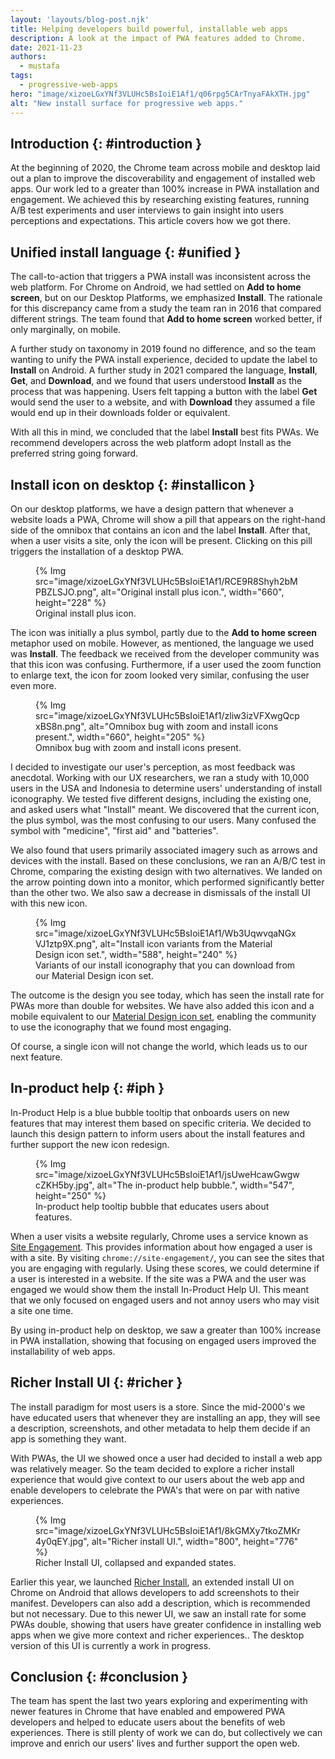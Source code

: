 ```yaml
---
layout: 'layouts/blog-post.njk'
title: Helping developers build powerful, installable web apps
description: A look at the impact of PWA features added to Chrome.
date: 2021-11-23
authors:
  - mustafa
tags:
  - progressive-web-apps
hero: "image/xizoeLGxYNf3VLUHc5BsIoiE1Af1/q06rpg5CArTnyaFAkXTH.jpg"
alt: "New install surface for progressive web apps."
---
```



## Introduction {: #introduction }

At the beginning of 2020, the Chrome team across mobile and desktop
laid out a plan to improve the discoverability and engagement of
installed web apps. Our work led to a greater than 100% increase in
PWA installation and engagement. We achieved this by researching
existing features, running A/B test experiments and user interviews
to gain insight into users perceptions and expectations. This article
covers how we got there. 
 
## Unified install language {: #unified }

The call-to-action that triggers a PWA install was inconsistent across
the web platform. For Chrome on Android, we had settled on **Add to
home screen**, but on our Desktop Platforms, we
emphasized **Install**. The rationale for this discrepancy came from
a study the team ran in 2016 that compared different strings. The
team found that **Add to home screen** worked better, if only
marginally, on mobile. 

A further study on taxonomy in 2019 found no difference, and so the
team wanting to unify the PWA install experience, decided to update
the label to **Install** on Android. A further study in 2021 compared
the language, **Install**, **Get**, and **Download**, and we found
that users understood **Install** as the process that was happening.
Users felt tapping a button with the label **Get** would send the user
to a website, and with **Download** they assumed a file would end up
in their downloads folder or equivalent. 

With all this in mind, we concluded that the label **Install** best
fits PWAs. We recommend developers across the web platform adopt
Install as the preferred string going forward. 


## Install icon on desktop {: #installicon } 

On our desktop platforms, we have a design pattern that whenever a website 
loads a PWA, Chrome will show a pill that appears on the right-hand side of the
omnibox that contains an icon and the label **Install**. After
that, when a user visits a site, only the icon will be present.
Clicking on this pill triggers the installation of a desktop
PWA. 



<figure>
{% Img src="image/xizoeLGxYNf3VLUHc5BsIoiE1Af1/RCE9R8Shyh2bMPBZLSJO.png", alt="Original install plus icon.", width="660", height="228" %}
<figcaption>
Original install plus icon.
</figcaption>
</figure>

The icon was initially a plus symbol, partly due to the **Add to home
screen** metaphor used on mobile. However, as mentioned, the language
we used was **Install**. The feedback we received from the developer
community was that this icon was confusing. Furthermore, if a user
used the zoom function to enlarge text, the icon for zoom looked very
similar, confusing the user even more. 



<figure>
{% Img src="image/xizoeLGxYNf3VLUHc5BsIoiE1Af1/zliw3izVFXwgQcpxBS8n.png", alt="Omnibox bug with zoom and install icons present.", width="660", height="205" %}
<figcaption>
Omnibox bug with zoom and install icons present.
</figcaption>
</figure>

I decided to investigate our user's perception, as most feedback was
anecdotal. Working with our UX researchers, we ran a study with
10,000 users in the USA and Indonesia to determine users'
understanding of install iconography. We tested five different
designs, including the existing one, and asked users what "Install"
meant. We discovered that the current icon, the plus symbol, was the
most confusing to our users. Many confused the symbol
with "medicine", "first aid" and "batteries". 

We also found that users primarily associated imagery such as arrows
and devices with the install. Based on these conclusions, we ran an
A/B/C test in Chrome, comparing the existing design with two
alternatives. We landed on the arrow pointing down into a monitor,
which performed significantly better than the other two. We also saw
a decrease in dismissals of the install UI with this new icon. 



<figure>
{% Img src="image/xizoeLGxYNf3VLUHc5BsIoiE1Af1/Wb3UqwvqaNGxVJ1ztp9X.png", alt="Install icon variants from the Material Design icon set.", width="588", height="240" %}
<figcaption>
Variants of our install iconography that you can download from our 
Material Design icon set.
</figcaption>
</figure>

The outcome is the design you see today, which has seen the install
rate for PWAs more than double for websites. We have also added this
icon and a mobile equivalent to our [Material Design icon set](https://fonts.google.com/icons?selected=Material+Icons+Outlined:assignment_returned&icon.query=install+),
enabling the community to use the iconography that we found most
engaging. 

Of course, a single icon will not change the world, which leads us to
our next feature.

## In-product help  {: #iph } 

In-Product Help is a blue bubble tooltip that onboards users on new
features that may interest them based on specific criteria. We
decided to launch this design pattern to inform users about the
install features and further support the new icon redesign.  



<figure>
{% Img src="image/xizoeLGxYNf3VLUHc5BsIoiE1Af1/jsUweHcawGwgwcZKH5by.jpg", alt="The in-product help bubble.", width="547", height="250" %}
<figcaption>
In-product help tooltip bubble that educates users about features.
</figcaption>
</figure>

When a user visits a website regularly, Chrome uses a service known
as [Site Engagement](https://www.chromium.org/developers/design-documents/site-engagement).
This provides information about how engaged a user is with a site. By
visiting `chrome://site-engagement/`, you can see the sites that you
are engaging with regularly. Using these scores, we could determine
if a user is interested in a website. If the site was a PWA and the
user was engaged we would show them the install In-Product Help UI.
This meant that we only focused on engaged users and not annoy users
who may visit a site one time. 

By using in-product help on desktop, we saw a greater than 100%
increase in PWA installation, showing that focusing on engaged users
improved the installability of web apps. 

## Richer Install UI {: #richer }

The install paradigm for most users is a store.
Since the mid-2000's we have educated users that whenever they are
installing an app, they will see a description, screenshots, and
other metadata to help them decide if an app is something they
want. 

With PWAs, the UI we showed once a user had decided to install a web
app was relatively meager. So the team decided to explore a richer
install experience that would give context to our users about the web
app and enable developers to celebrate the PWA's that were on par
with native experiences. 



<figure>
{% Img src="image/xizoeLGxYNf3VLUHc5BsIoiE1Af1/8kGMXy7tkoZMKr4y0qEY.jpg", alt="Richer install UI.", width="800", height="776" %}
<figcaption>
Richer Install UI, collapsed and expanded states.
</figcaption>
</figure>

Earlier this year, we launched [Richer Install](/blog/richer-pwa-installation/), 
an extended install UI on Chrome on Android that allows developers to
add screenshots to their manifest. Developers can also add a
description, which is recommended but not necessary. Due to this
newer UI, we saw an install rate for some PWAs double, showing that
users have greater confidence in installing web apps when we give
more context and richer experiences.. The desktop version of this UI
is currently a work in progress. 

## Conclusion {: #conclusion }

The team has spent the last two years exploring and
experimenting with newer features in Chrome that have enabled and
empowered PWA developers and helped to educate users about the
benefits of web experiences. There is still plenty of work we can
do, but collectively we can improve and enrich our users' lives
and further support the open web. 